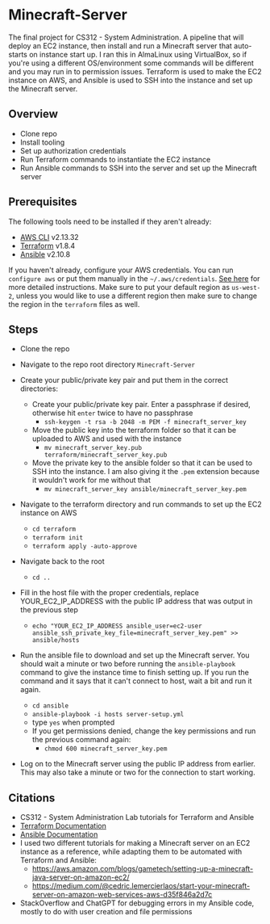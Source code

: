 # Minecraft-Server

The final project for CS312 - System Administration. A pipeline that will deploy an EC2 instance, then install and run a Minecraft server that auto-starts on instance start up. I ran this in AlmaLinux using VirtualBox, so if you're using a different OS/environment some commands will be different and you may run in to permission issues. Terraform is used to make the EC2 instance on AWS, and Ansible is used to SSH into the instance and set up the Minecraft server.

## Overview

- Clone repo
- Install tooling
- Set up authorization credentials
- Run Terraform commands to instantiate the EC2 instance
- Run Ansible commands to SSH into the server and set up the Minecraft server

## Prerequisites

The following tools need to be installed if they aren't already:

- [AWS CLI](https://docs.aws.amazon.com/cli/latest/userguide/getting-started-install.html) v2.13.32
- [Terraform](https://developer.hashicorp.com/terraform/tutorials/aws-get-started/install-cli) v1.8.4
- [Ansible](https://docs.ansible.com/ansible/latest/installation_guide/intro_installation.html) v2.10.8

If you haven't already, configure your AWS credentials. You can run `configure aws` or put them manually in the `~/.aws/credentials`. [See here](https://docs.aws.amazon.com/cli/v1/userguide/cli-configure-files.html) for more detailed instructions. Make sure to put your default region as `us-west-2`, unless you would like to use a different region then make sure to change the region in the `terraform` files as well.

## Steps

- Clone the repo
- Navigate to the repo root directory `Minecraft-Server`
- Create your public/private key pair and put them in the correct directories:

  - Create your public/private key pair. Enter a passphrase if desired, otherwise hit `enter` twice to have no passphrase
    - `ssh-keygen -t rsa -b 2048 -m PEM -f minecraft_server_key`
  - Move the public key into the terraform folder so that it can be uploaded to AWS and used with the instance
    - `mv minecraft_server_key.pub terraform/minecraft_server_key.pub`
  - Move the private key to the ansible folder so that it can be used to SSH into the instance. I am also giving it the `.pem` extension because it wouldn't work for me without that
    - `mv minecraft_server_key ansible/minecraft_server_key.pem`

- Navigate to the terraform directory and run commands to set up the EC2 instance on AWS
  - `cd terraform`
  - `terraform init`
  - `terraform apply -auto-approve`
    
- Navigate back to the root

  - `cd ..`

- Fill in the host file with the proper credentials, replace YOUR_EC2_IP_ADDRESS with the public IP address that was output in the previous step

  - `echo "YOUR_EC2_IP_ADDRESS ansible_user=ec2-user ansible_ssh_private_key_file=minecraft_server_key.pem" >> ansible/hosts`

- Run the ansible file to download and set up the Minecraft server. You should wait a minute or two before running the `ansible-playbook` command to give the instance time to finish setting up. If you run the command and it says that it can't connect to host, wait a bit and run it again.

  - `cd ansible`
  - `ansible-playbook -i hosts server-setup.yml`
  - type `yes` when prompted
  - If you get permissions denied, change the key permissions and run the previous command again:
    - `chmod 600 minecraft_server_key.pem`

- Log on to the Minecraft server using the public IP address from earlier. This may also take a minute or two for the connection to start working.

## Citations

- CS312 - System Administration Lab tutorials for Terraform and Ansible
- [Terraform Documentation](https://developer.hashicorp.com/terraform)
- [Ansible Documentation](https://docs.ansible.com/ansible/latest/dev_guide/overview_architecture.html)
- I used two different tutorials for making a Minecraft server on an EC2 instance as a reference, while adapting them to be automated with Terraform and Ansible:
  - https://aws.amazon.com/blogs/gametech/setting-up-a-minecraft-java-server-on-amazon-ec2/
  - https://medium.com/@cedric.lemercierlaos/start-your-minecraft-server-on-amazon-web-services-aws-d35f846a2d7c
- StackOverflow and ChatGPT for debugging errors in my Ansible code, mostly to do with user creation and file permissions

